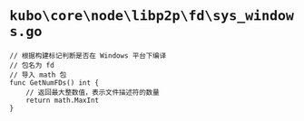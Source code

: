# `kubo\core\node\libp2p\fd\sys_windows.go`

```
// 根据构建标记判断是否在 Windows 平台下编译
// 包名为 fd
// 导入 math 包
func GetNumFDs() int {
    // 返回最大整数值，表示文件描述符的数量
    return math.MaxInt
}
```